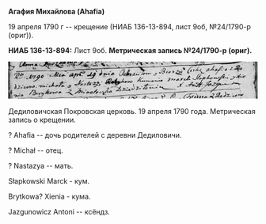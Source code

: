 **Агафия Михайлова (Ahafia)**

19 апреля 1790 г -- крещение (НИАБ 136-13-894, лист 9об, №24/1790-р
(ориг)).

**НИАБ 136-13-894:** Лист 9об. **Метрическая запись №24/1790-р (ориг).**

![](./media/ae1605481309e31a1b714ab022b074e05a8a34e9.png)

Дедиловичская Покровская церковь. 19 апреля 1790 года. Метрическая
запись о крещении.

? Ahafia -- дочь родителей с деревни Дедиловичи.

? Michał -- отец.

? Nastazya -- мать.

Słapkowski Marck - кум.

Brytkowa? Xienia - кума.

Jazgunowicz Antoni -- ксёндз.
